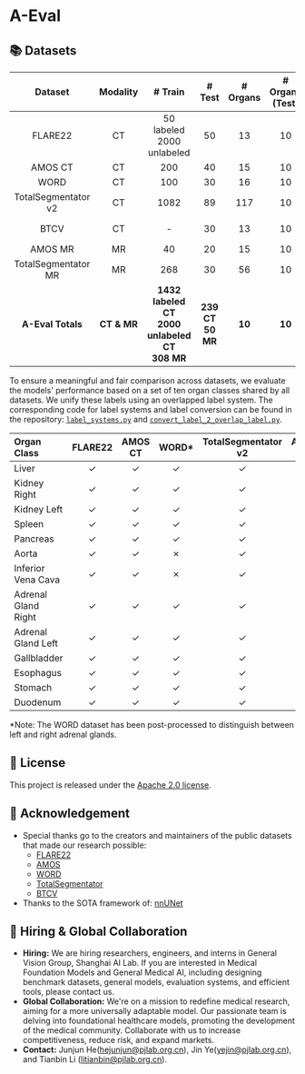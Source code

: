 # A-Eval 

## 📚 Datasets

| **Dataset** | **Modality** | **# Train** | **# Test** | **# Organs** | **# Organs (Test)** | **Region** |
|:-----------:|:------------:|:-----------:|:----------:|:------------:|:------------------:|:----------:|
| FLARE22     | CT           | 50 labeled <br> 2000 unlabeled | 50 | 13 | 10 | North America <br> Europe |
| AMOS CT     | CT           | 200         | 40         | 15          | 10                 | Asia       |
| WORD        | CT           | 100         | 30         | 16          | 10                 | Asia       |
| TotalSegmentator v2 | CT   | 1082        | 89         | 117         | 10                 | Europe     |
| BTCV        | CT           | -           | 30         | 13          | 10                 | North America |
| AMOS MR     | MR           | 40          | 20         | 15          | 10                 | Asia       |
| TotalSegmentator MR | MR   | 268         | 30         | 56          | 10                 | Europe     |
| **A-Eval Totals** | **CT & MR** | **1432 labeled CT** <br> **2000 unlabeled CT** <br> **308 MR** | **239 CT** <br> **50 MR** | **10** | **10** | **North America** <br> **Europe** <br> **Asia** |

To ensure a meaningful and fair comparison across datasets, we evaluate the models' performance based on a set of ten organ classes shared by all datasets. We unify these labels using an overlapped label system. The corresponding code for label systems and label conversion can be found in the repository: [`label_systems.py`](Evaluation/label_systems.py) and [`convert_label_2_overlap_label.py`](Evaluation/convert_label_2_overlap_label.py).

| Organ Class            | **FLARE22** | **AMOS CT** | **WORD*** | **TotalSegmentator v2** | **AMOS MR** | **TotalSegmentator MR** | **A-Eval** |
|:-----------------------|:-----------:|:-----------:|:---------:|:----------------------:|:-----------:|:----------------------:|:----------:|
| Liver                  |      ✓      |      ✓      |     ✓     |           ✓           |      ✓      |           ✓           |     ✓      |
| Kidney Right           |      ✓      |      ✓      |     ✓     |           ✓           |      ✓      |           ✓           |     ✓      |
| Kidney Left            |      ✓      |      ✓      |     ✓     |           ✓           |      ✓      |           ✓           |     ✓      |
| Spleen                 |      ✓      |      ✓      |     ✓     |           ✓           |      ✓      |           ✓           |     ✓      |
| Pancreas               |      ✓      |      ✓      |     ✓     |           ✓           |      ✓      |           ✓           |     ✓      |
| Aorta                  |      ✓      |      ✓      |     ✗     |           ✓           |      ✓      |           ✓           |     ✗      |
| Inferior Vena Cava     |      ✓      |      ✓      |     ✗     |           ✓           |      ✓      |           ✓           |     ✗      |
| Adrenal Gland Right    |      ✓      |      ✓      |     ✓     |           ✓           |      ✓      |           ✓           |     ✓      |
| Adrenal Gland Left     |      ✓      |      ✓      |     ✓     |           ✓           |      ✓      |           ✓           |     ✓      |
| Gallbladder            |      ✓      |      ✓      |     ✓     |           ✓           |      ✓      |           ✓           |     ✓      |
| Esophagus              |      ✓      |      ✓      |     ✓     |           ✓           |      ✓      |           ✓           |     ✓      |
| Stomach                |      ✓      |      ✓      |     ✓     |           ✓           |      ✓      |           ✓           |     ✓      |
| Duodenum               |      ✓      |      ✓      |     ✓     |           ✓           |      ✓      |           ✓           |     ✗      |

*Note: The WORD dataset has been post-processed to distinguish between left and right adrenal glands.

## 🎫 License
This project is released under the [Apache 2.0 license](LICENSE). 

## 🙏 Acknowledgement
- Special thanks go to the creators and maintainers of the public datasets that made our research possible:
  - [FLARE22](https://flare22.grand-challenge.org/)
  - [AMOS](https://amos22.grand-challenge.org/)
  - [WORD](https://github.com/HiLab-git/WORD)
  - [TotalSegmentator](https://github.com/wasserth/TotalSegmentator)
  - [BTCV](https://www.synapse.org/#!Synapse:syn3193805/wiki/217752)
- Thanks to the SOTA framework of: [nnUNet](https://github.com/MIC-DKFZ/nnUNet)

## 👋 Hiring & Global Collaboration
- **Hiring:** We are hiring researchers, engineers, and interns in General Vision Group, Shanghai AI Lab. If you are interested in Medical Foundation Models and General Medical AI, including designing benchmark datasets, general models, evaluation systems, and efficient tools, please contact us.
- **Global Collaboration:** We're on a mission to redefine medical research, aiming for a more universally adaptable model. Our passionate team is delving into foundational healthcare models, promoting the development of the medical community. Collaborate with us to increase competitiveness, reduce risk, and expand markets.
- **Contact:** Junjun He(hejunjun@pjlab.org.cn), Jin Ye(yejin@pjlab.org.cn), and Tianbin Li (litianbin@pjlab.org.cn).